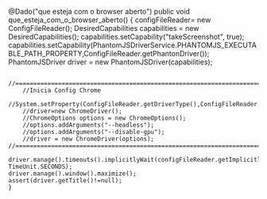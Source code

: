 @Dado("que esteja com o browser aberto")
public void que_esteja_com_o_browser_aberto() {
	configFileReader= new ConfigFileReader();
	DesiredCapabilities capabilities = new DesiredCapabilities();
	capabilities.setCapability("takeScreenshot", true);
	capabilities.setCapability(PhantomJSDriverService.PHANTOMJS_EXECUTABLE_PATH_PROPERTY,ConfigFileReader.getPhantonDriver());
	PhantomJSDriver driver = new PhantomJSDriver(capabilities);  
		
		//========================================================================================= 
		//Inicia Config Chrome
		//System.setProperty(ConfigFileReader.getDriverType(),ConfigFileReader.getDriverPath());
	   	//driver=new ChromeDriver();
		//ChromeOptions options = new ChromeOptions(); 
		//options.addArguments("--headless");
		//options.addArguments("--disable-gpu");
		//driver = new ChromeDriver(options);
	//=========================================================================================

    driver.manage().timeouts().implicitlyWait(configFileReader.getImplicitlyWait(), TimeUnit.SECONDS);
    driver.manage().window().maximize();
	assert(driver.getTitle()!=null);
    }
